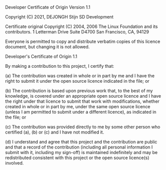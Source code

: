 Developer Certificate of Origin
Version 1.1

Copyright (C) 2021, DEJONGH Stijn
SD Development

Certificate original Copyright (C) 2004, 2006 The Linux Foundation and its contributors.
1 Letterman Drive
Suite D4700
San Francisco, CA, 94129

Everyone is permitted to copy and distribute verbatim copies of this
licence document, but changing it is not allowed.

Developer's Certificate of Origin 1.1

By making a contribution to this project, I certify that:

(a) The contribution was created in whole or in part by me and I
have the right to submit it under the open source licence
indicated in the file; or

(b) The contribution is based upon previous work that, to the best
of my knowledge, is covered under an appropriate open source
licence and I have the right under that licence to submit that
work with modifications, whether created in whole or in part
by me, under the same open source licence (unless I am
permitted to submit under a different licence), as indicated
in the file; or

(c) The contribution was provided directly to me by some other
person who certified (a), (b) or (c) and I have not modified
it.

(d) I understand and agree that this project and the contribution
are public and that a record of the contribution (including all
personal information I submit with it, including my sign-off) is
maintained indefinitely and may be redistributed consistent with
this project or the open source licence(s) involved.
